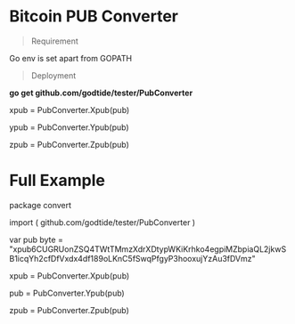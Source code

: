 # Bitcoin PUB Converter
 <!-- A Bitcoin PUB converter in Golang by #https://github.com/Godtide  inspiration from #https://github.com/codaelux/pubkeyConverter   -->
 
>Requirement

Go env is set apart from GOPATH

> Deployment

 **go get github.com/godtide/tester/PubConverter**

 xpub = PubConverter.Xpub(pub)

 ypub = PubConverter.Ypub(pub)

 zpub = PubConverter.Zpub(pub)


# Full Example
 package convert

 import (
     github.com/godtide/tester/PubConverter
     ) 

  var pub byte =  "xpub6CUGRUonZSQ4TWtTMmzXdrXDtypWKiKrhko4egpiMZbpiaQL2jkwSB1icqYh2cfDfVxdx4df189oLKnC5fSwqPfgyP3hooxujYzAu3fDVmz"

 xpub = PubConverter.Xpub(pub)

 pub = PubConverter.Ypub(pub)

 zpub = PubConverter.Zpub(pub)

